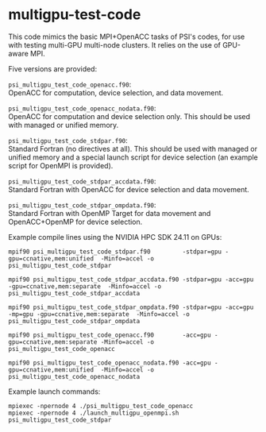 # multigpu-test-code
  
This code mimics the basic MPI+OpenACC tasks of PSI's codes, for use with testing multi-GPU multi-node clusters.  It relies on the use of GPU-aware MPI.
  
Five versions are provided:  
  
`psi_multigpu_test_code_openacc.f90`:  
OpenACC for computation, device selection, and data movement.  
  
`psi_multigpu_test_code_openacc_nodata.f90`:  
OpenACC for computation and device selection only.  This should be used with managed or unified memory.  
  
`psi_multigpu_test_code_stdpar.f90`:  
Standard Fortran (no directives at all).  This should be used with managed or unified memory and a special launch script for device selection (an example script for OpenMPI is provided).  
  
`psi_multigpu_test_code_stdpar_accdata.f90`:  
Standard Fortran with OpenACC for device selection and data movement.  
  
`psi_multigpu_test_code_stdpar_ompdata.f90`:  
Standard Fortran with OpenMP Target for data movement and OpenACC+OpenMP for device selection.  
  
  
Example compile lines using the NVIDIA HPC SDK 24.11 on GPUs:  
  
`mpif90 psi_multigpu_test_code_stdpar.f90         -stdpar=gpu -gpu=ccnative,mem:unified  -Minfo=accel -o psi_multigpu_test_code_stdpar`  
  
`mpif90 psi_multigpu_test_code_stdpar_accdata.f90 -stdpar=gpu -acc=gpu -gpu=ccnative,mem:separate  -Minfo=accel -o psi_multigpu_test_code_stdpar_accdata`  
  
`mpif90 psi_multigpu_test_code_stdpar_ompdata.f90 -stdpar=gpu -acc=gpu -mp=gpu -gpu=ccnative,mem:separate  -Minfo=accel -o psi_multigpu_test_code_stdpar_ompdata`  
  
`mpif90 psi_multigpu_test_code_openacc.f90        -acc=gpu -gpu=ccnative,mem:separate -Minfo=accel -o psi_multigpu_test_code_openacc`  
  
`mpif90 psi_multigpu_test_code_openacc_nodata.f90 -acc=gpu -gpu=ccnative,mem:unified  -Minfo=accel -o psi_multigpu_test_code_openacc_nodata`  
    
  
Example launch commands:  
  
`mpiexec -npernode 4 ./psi_multigpu_test_code_openacc`  
`mpiexec -npernode 4 ./launch_multigpu_openmpi.sh psi_multigpu_test_code_stdpar`  
  



